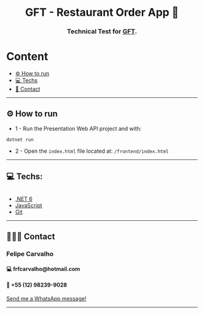 <h1 align="center">GFT - Restaurant Order App 📝</h1>

<h3 align="center">
  Technical Test for <a href="www.gft.com/br/pt">GFT</a>.
</h3>

<h1>Content</h1>

<ul>
<li><a href="#how-to-run">⚙️ How to run</a></li>
<li><a href="#techs">💻 Techs</a></li>
<li><a href="#contact">📱 Contact</a></li>
</ul>

<hr>

<h2 id="how-to-run">⚙️ How to run</h2>

* 1 - Run the Presentation Web API project and with:

```
dotnet run
```

* 2 - Open the `index.html` file located at: `/frontend/index.html`

<hr>

<h2 id="techs">💻 Techs:</h2>

## 
- [.NET 6](https://dotnet.microsoft.com/en-us/)
- [JavaScript](https://www.javascript.com/)
- [Git](https://git-scm.com)

<hr>

<h2 id="contact">👨🏻‍💻 Contact</h2>
<h3>Felipe Carvalho</h3>
<h4>💻 frfcarvalho@hotmail.com</h4>
<h4>📱 +55 (12) 98239-9028 
<a href="https://api.whatsapp.com/send?phone=5512982399028"></h3>
Send me a WhatsApp message!
</a></h4>

<hr>
